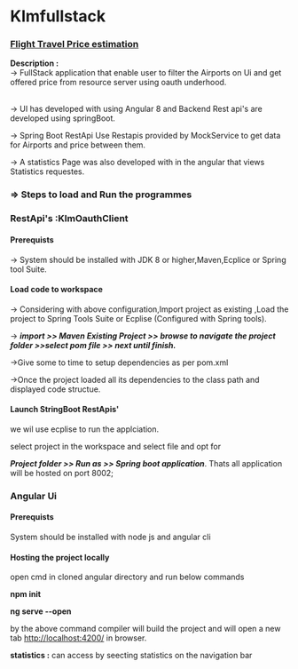 # Klmfullstack
<!DOCTYPE html>
<html>
<head>
    <meta charset="UTF-8">
    <link rel="stylesheet" type="text/css"
          href="https://maxcdn.bootstrapcdn.com/bootstrap/3.3.6/css/bootstrap.min.css"/>
</head>

<body>
    <div class="container">
        <div class="row">
            <h3><b><u>Flight Travel Price estimation </u></b></h3>
            <p><b>Description : </b><br/>
                -> FullStack application that enable user to filter the Airports on Ui 
                and get offered price from resource server using oauth underhood.</p><br/>
              -> UI has developed with using Angular 8 and Backend Rest api's are developed using
                springBoot.
            </p>
            <p>-> Spring Boot RestApi Use Restapis provided by MockService to get data for Airports and price between them.</p>
            <P>-> A statistics Page was also developed with in the angular that views Statistics requestes.
            </p>
        </div>
    </div>
    <div class="container">
        <div class="row">
            <h3> => Steps to load and Run the programmes</h3>
            <h3>RestApi's :KlmOauthClient </h3>
            <h4>Prerequists</h4>
            <p>-> System should be installed with JDK 8 or higher,Maven,Ecplice or Spring tool Suite.</p>
            <h4>Load code to workspace</h4>
            <p>-> Considering with above configuration,Import project as existing ,Load the project to Spring Tools Suite or Ecplise (Configured with Spring tools).</p>
            <p> -> <b><i>import >> Maven Existing Project >> browse to navigate the project folder >>select pom file >> next until finish.</i></b> </p>
            <p> ->Give some to time to setup dependencies as per pom.xml</p>
            <p>->Once the project loaded all its dependencies to the class path and displayed code structue.
            <p></p>
            <h4>Launch StringBoot RestApis'</h4>
            <p>we wil use ecplise to run the applciation.</p>
            <p>select project in the workspace and select file and opt for </p>
            <b><i>Project folder >> Run as >> Spring boot application</i></b>. Thats all application will be hosted on port 8002;</p>
            <h3>Angular Ui</h3>
            <h4>Prerequists</h4>
            <p>System should be installed with node js and angular cli</p>
            <h4>Hosting the project locally</h4>
            <p>open cmd in cloned angular directory and run below commands</p>
            <p><b>npm init</b></p>
            <p><b>ng serve --open</b></p>
            <p>by the above command compiler will build the project and will open a new tab <a href="http://localhost:4200/">http://localhost:4200/</a> in browser. </p>
            <p><b>statistics :</b> can access by seecting statistics on the navigation bar</p>
        </div>
    </div>
</body>
</html>
